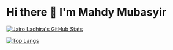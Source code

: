# Hi there 👋 I'm Mahdy Mubasyir

[![Jairo Lachira's GitHub Stats](https://github-readme-stats.vercel.app/api?username=mubasyir19&show_icons=true&hide_border=false&theme=highcontrast)](https://github.com/anuraghazra/github-readme-stats)

[![Top Langs](https://github-readme-stats.vercel.app/api/top-langs/?username=mubasyir19&layout=compact)](https://github.com/anuraghazra/github-readme-stats)

<!--
**mubasyir19/mubasyir19** is a ✨ _special_ ✨ repository because its `README.md` (this file) appears on your GitHub profile.

Here are some ideas to get you started:

- 🔭 I’m currently working on ...
- 🌱 I’m currently learning ...
- 👯 I’m looking to collaborate on ...
- 🤔 I’m looking for help with ...
- 💬 Ask me about ...
- 📫 How to reach me: ...
- 😄 Pronouns: ...
- ⚡ Fun fact: ...
-->
